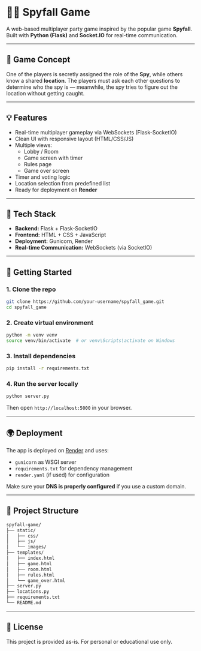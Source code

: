 # 🕵️‍♂️ Spyfall Game

A web-based multiplayer party game inspired by the popular game **Spyfall**. Built with **Python (Flask)** and **Socket.IO** for real-time communication.

---

## 🎯 Game Concept

One of the players is secretly assigned the role of the **Spy**, while others know a shared **location**. The players must ask each other questions to determine who the spy is — meanwhile, the spy tries to figure out the location without getting caught.

---

## 💡 Features

- Real-time multiplayer gameplay via WebSockets (Flask-SocketIO)
- Clean UI with responsive layout (HTML/CSS/JS)
- Multiple views:
  - Lobby / Room
  - Game screen with timer
  - Rules page
  - Game over screen
- Timer and voting logic
- Location selection from predefined list
- Ready for deployment on **Render**

---

## 🧱 Tech Stack

- **Backend:** Flask + Flask-SocketIO  
- **Frontend:** HTML + CSS + JavaScript  
- **Deployment:** Gunicorn, Render  
- **Real-time Communication:** WebSockets (via SocketIO)

---

## 🚀 Getting Started

### 1. Clone the repo

```bash
git clone https://github.com/your-username/spyfall_game.git
cd spyfall_game
```

### 2. Create virtual environment

```bash
python -m venv venv
source venv/bin/activate  # or venv\Scripts\activate on Windows
```

### 3. Install dependencies

```bash
pip install -r requirements.txt
```

### 4. Run the server locally

```bash
python server.py
```

Then open `http://localhost:5000` in your browser.

---

## 🌍 Deployment

The app is deployed on [Render](https://render.com/) and uses:

- `gunicorn` as WSGI server
- `requirements.txt` for dependency management
- `render.yaml` (if used) for configuration

Make sure your **DNS is properly configured** if you use a custom domain.

---

## 📁 Project Structure

```bash
spyfall-game/
├── static/
│   ├── css/
│   ├── js/
│   └── images/
├── templates/
│   ├── index.html
│   ├── game.html
│   ├── room.html
│   ├── rules.html
│   └── game_over.html
├── server.py
├── locations.py
├── requirements.txt
└── README.md
```

---

## 📜 License

This project is provided as-is. For personal or educational use only.